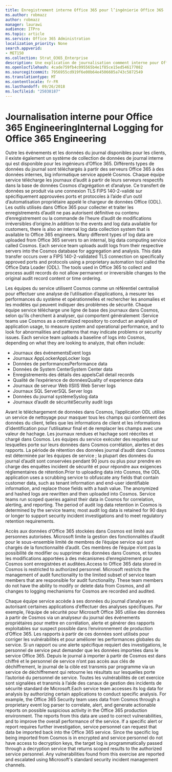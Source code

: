 ```yaml
---
title: Enregistrement interne Office 365 pour l’ingénierie Office 365
ms.author: robmazz
author: robmazz
manager: laurawi
audience: ITPro
ms.topic: article
ms.service: Office 365 Administration
localization_priority: None
search.appverid:
- MET150
ms.collection: Strat_O365_Enterprise
description: Une explication de journalisation comment interne pour Office 365 ingénierie équipes works.
ms.openlocfilehash: 4cade759fb4c095565b4e1f85ce15ed546177082
ms.sourcegitcommit: 7956955cd919f6e00b64e4506605a743c5872549
ms.translationtype: MT
ms.contentlocale: fr-FR
ms.lasthandoff: 09/26/2018
ms.locfileid: "25038187"
---
```

# <a name="internal-logging-for-office-365-engineering"></a><span data-ttu-id="10d71-103">Journalisation interne pour Office 365 Engineering</span><span class="sxs-lookup"><span data-stu-id="10d71-103">Internal Logging for Office 365 Engineering</span></span>
<span data-ttu-id="10d71-p101">Outre les événements et les données du journal disponibles pour les clients, il existe également un système de collection de données de journal interne qui est disponible pour les ingénieurs d’Office 365. Différents types de données du journal sont téléchargés à partir des serveurs Office 365 à des données internes, big informatique service appelé Cosmos. Chaque équipe service télécharge les journaux d’audit à partir de leurs serveurs respectifs dans la base de données Cosmos d’agrégation et d’analyse. Ce transfert de données se produit via une connexion TLS FIPS 140-2-validé sur spécifiquement approuvées ports et protocoles à l’aide d’un outil d’automatisation propriétaire appelé le chargeur de données Office (ODL). Les outils utilisés dans Office 365 pour collecter et traiter les enregistrements d’audit ne pas autorisent définitive ou contenu d’enregistrement ou la commande de l’heure d’audit de modifications irréversibles d’origine.</span><span class="sxs-lookup"><span data-stu-id="10d71-p101">In addition to the events and log data available for customers, there is also an internal log data collection system that is available to Office 365 engineers. Many different types of log data are uploaded from Office 365 servers to an internal, big data computing service called Cosmos. Each service team uploads audit logs from their respective servers into the Cosmos database for aggregation and analysis. This data transfer occurs over a FIPS 140-2-validated TLS connection on specifically approved ports and protocols using a proprietary automation tool called the Office Data Loader (ODL). The tools used in Office 365 to collect and process audit records do not allow permanent or irreversible changes to the original audit record content or time ordering.</span></span>

<span data-ttu-id="10d71-p102">Les équipes du service utilisent Cosmos comme un référentiel centralisé pour effectuer une analyse de l’utilisation d’applications, à mesurer les performances du système et opérationnelles et rechercher les anomalies et les modèles qui peuvent indiquer des problèmes de sécurité. Chaque équipe service télécharge une ligne de base des journaux dans Cosmos, selon qu’ils cherchent à analyser, qui comportent généralement :</span><span class="sxs-lookup"><span data-stu-id="10d71-p102">Service teams use Cosmos as a centralized repository to conduct an analysis of application usage, to measure system and operational performance, and to look for abnormalities and patterns that may indicate problems or security issues. Each service team uploads a baseline of logs into Cosmos, depending on what they are looking to analyze, that often include:</span></span>
- <span data-ttu-id="10d71-111">Journaux des événements</span><span class="sxs-lookup"><span data-stu-id="10d71-111">Event logs</span></span>
- <span data-ttu-id="10d71-112">Journaux AppLocker</span><span class="sxs-lookup"><span data-stu-id="10d71-112">AppLocker logs</span></span>
- <span data-ttu-id="10d71-113">Données de performances</span><span class="sxs-lookup"><span data-stu-id="10d71-113">Performance data</span></span>
- <span data-ttu-id="10d71-114">Données de System Center</span><span class="sxs-lookup"><span data-stu-id="10d71-114">System Center data</span></span>
- <span data-ttu-id="10d71-115">Enregistrements des détails des appels</span><span class="sxs-lookup"><span data-stu-id="10d71-115">Call detail records</span></span>
- <span data-ttu-id="10d71-116">Qualité de l’expérience de données</span><span class="sxs-lookup"><span data-stu-id="10d71-116">Quality of experience data</span></span>
- <span data-ttu-id="10d71-117">Journaux de serveur Web IIS</span><span class="sxs-lookup"><span data-stu-id="10d71-117">IIS Web Server logs</span></span>
- <span data-ttu-id="10d71-118">Journaux SQL Server</span><span class="sxs-lookup"><span data-stu-id="10d71-118">SQL Server logs</span></span>
- <span data-ttu-id="10d71-119">Données du journal système</span><span class="sxs-lookup"><span data-stu-id="10d71-119">Syslog data</span></span>
- <span data-ttu-id="10d71-120">Journaux d’audit de sécurité</span><span class="sxs-lookup"><span data-stu-id="10d71-120">Security audit logs</span></span>

<span data-ttu-id="10d71-p103">Avant le téléchargement de données dans Cosmos, l’application ODL utilise un service de nettoyage pour masquer tous les champs qui contiennent des données du client, telles que les informations de client et les informations d’identification pour l’utilisateur final et de remplacer les champs avec une valeur de hachage. Les journaux rendues et hachage sont réécrites et chargé dans Cosmos. Les équipes du service exécuter des requêtes sur lesquelles porte sur leurs données dans Cosmos corrélation, alertes et des rapports. La période de rétention des données journal d’audit dans Cosmos est déterminée par les équipes de service ; la plupart des données du journal d’audit sont conservées pendant 90 jours ou plus pour prendre en charge des enquêtes incident de sécurité et pour répondre aux exigences réglementaires de rétention.</span><span class="sxs-lookup"><span data-stu-id="10d71-p103">Prior to uploading data into Cosmos, the ODL application uses a scrubbing service to obfuscate any fields that contain customer data, such as tenant information and end-user identifiable information, and replace those fields with a hash value. The anonymized and hashed logs are rewritten and then uploaded into Cosmos. Service teams run scoped queries against their data in Cosmos for correlation, alerting, and reporting. The period of audit log data retention in Cosmos is determined by the service teams; most audit log data is retained for 90 days or longer to support security incident investigations and to meet regulatory retention requirements.</span></span>

<span data-ttu-id="10d71-p104">Accès aux données d’Office 365 stockées dans Cosmos est limité aux personnes autorisées. Microsoft limite la gestion des fonctionnalités d’audit pour le sous-ensemble limité de membres de l’équipe service qui sont chargés de la fonctionnalité d’audit. Ces membres de l’équipe n’ont pas la possibilité de modifier ou supprimer des données dans Cosmos, et toutes les modifications apportées à des mécanismes d’enregistrement pour Cosmos sont enregistrées et auditées.</span><span class="sxs-lookup"><span data-stu-id="10d71-p104">Access to Office 365 data stored in Cosmos is restricted to authorized personnel. Microsoft restricts the management of audit functionality to the limited subset of service team members that are responsible for audit functionality. These team members do not have the ability to modify or delete data from Cosmos, and all changes to logging mechanisms for Cosmos are recorded and audited.</span></span>

<span data-ttu-id="10d71-p105">Chaque équipe service accède à ses données du journal d’analyse en autorisant certaines applications d’effectuer des analyses spécifiques. Par exemple, l’équipe de sécurité pour Microsoft Office 365 utilise des données à partir de Cosmos via un analyseur du journal des événements propriétaires pour mettre en corrélation, alerte et générer des rapports exploitables sur suspect possible dans l’environnement de production d’Office 365. Les rapports à partir de ces données sont utilisés pour corriger les vulnérabilités et pour améliorer les performances globales du service. Si un rapport ou une alerte spécifique requiert des investigations, le personnel de service peut demander que les données importées dans le service Office 365. Depuis le journal à importer à partir de Cosmos est dans chiffré et le personnel de service n’ont pas accès aux clés de déchiffrement, le journal de la cible est transmis par programme via un service de déchiffrement qui retourne les résultats sur lesquelles porte l’autorisé du personnel de service. Toutes les vulnérabilités de cet exercice sont signalées et transmis à l’aide des canaux de gestion des incidents de sécurité standard de Microsoft.</span><span class="sxs-lookup"><span data-stu-id="10d71-p105">Each service team accesses its log data for analysis by authorizing certain applications to conduct specific analysis. For example, the Office 365 Security team uses data from Cosmos through a proprietary event log parser to correlate, alert, and generate actionable reports on possible suspicious activity in the Office 365 production environment. The reports from this data are used to correct vulnerabilities, and to improve the overall performance of the service. If a specific alert or report requires further investigation, service personnel can request that data be imported back into the Office 365 service. Since the specific log being imported from Cosmos is in encrypted and service personnel do not have access to decryption keys, the target log is programmatically passed through a decryption service that returns scoped results to the authorized service personnel. Any vulnerabilities found from this exercise are reported and escalated using Microsoft's standard security incident management channels.</span></span>
